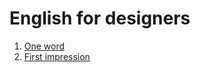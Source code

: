 # English for designers
1. [One word](https://github.com/lacikovaM/one-word/tree/main#one-word)
2. [First impression](https://github.com/lacikovaM/one-word/tree/main#one-word)
